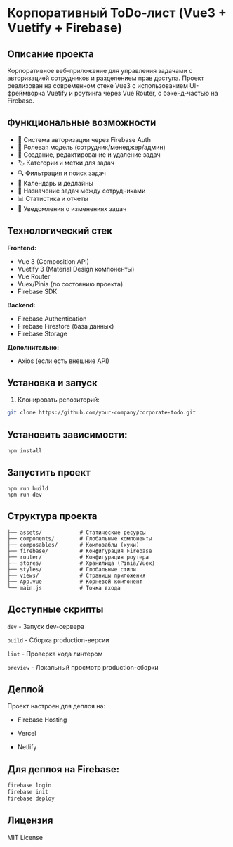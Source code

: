 # Корпоративный ToDo-лист (Vue3 + Vuetify + Firebase)

## Описание проекта

Корпоративное веб-приложение для управления задачами с авторизацией сотрудников и разделением прав доступа. Проект реализован на современном стеке Vue3 с использованием UI-фреймворка Vuetify и роутинга через Vue Router, с бэкенд-частью на Firebase.

## Функциональные возможности

- 🔐 Система авторизации через Firebase Auth
- 👥 Ролевая модель (сотрудник/менеджер/админ)
- 📝 Создание, редактирование и удаление задач
- 🏷️ Категории и метки для задач
- 🔍 Фильтрация и поиск задач
- 📅 Календарь и дедлайны
- 👥 Назначение задач между сотрудниками
- 📊 Статистика и отчеты
- 🔔 Уведомления о изменениях задач

## Технологический стек

**Frontend:**
- Vue 3 (Composition API)
- Vuetify 3 (Material Design компоненты)
- Vue Router
- Vuex/Pinia (по состоянию проекта)
- Firebase SDK

**Backend:**
- Firebase Authentication
- Firebase Firestore (база данных)
- Firebase Storage 

**Дополнительно:**
- Axios (если есть внешние API)

## Установка и запуск

1. Клонировать репозиторий:
```bash
git clone https://github.com/your-company/corporate-todo.git
```

## Установить зависимости:

```
npm install
```

## Запустить проект 
```
npm run build
npm run dev
```

## Структура проекта 
```src/
├── assets/            # Статические ресурсы
├── components/        # Глобальные компоненты
├── composables/       # Композаблы (хуки)
├── firebase/          # Конфигурация Firebase
├── router/            # Конфигурация роутера
├── stores/            # Хранилища (Pinia/Vuex)
├── styles/            # Глобальные стили
├── views/             # Страницы приложения
├── App.vue            # Корневой компонент
└── main.js            # Точка входа
```

## Доступные скрипты

```dev``` - Запуск dev-сервера

```build``` - Сборка production-версии

```lint``` - Проверка кода линтером

```preview``` - Локальный просмотр production-сборки

## Деплой
Проект настроен для деплоя на:

- Firebase Hosting

- Vercel

- Netlify

## Для деплоя на Firebase:

```bash
firebase login
firebase init
firebase deploy
```

## Лицензия
MIT License
